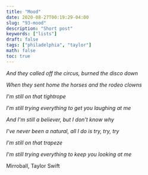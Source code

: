 ```yaml
---
title: "Mood"
date: 2020-08-27T00:19:29-04:00
slug: "93-mood"
description: "Short post"
keywords: ["lists"]
draft: false
tags: ["philadelphia", "taylor"]
math: false
toc: true
---
```

*And they called off the circus, burned the disco down*

*When they sent home the horses and the rodeo clowns*

*I'm still on that tightrope*

*I'm still trying everything to get you laughing at me*

*And I'm still a believer, but I don't know why*

*I've never been a natural, all I do is try, try, try*

*I'm still on that trapeze*

*I'm still trying everything to keep you looking at me*

<p class= "right"> Mirroball, Taylor Swift
